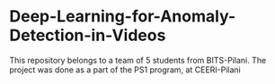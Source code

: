 # Deep-Learning-for-Anomaly-Detection-in-Videos
This repository belongs to a team of 5 students from BITS-Pilani. The project was done as a part of the PS1 program, at CEERI-Pilani
